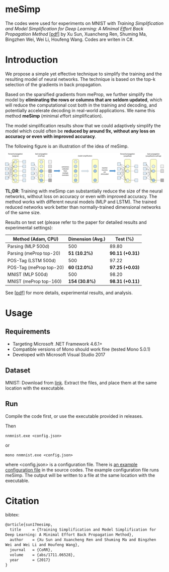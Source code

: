 # meSimp

The codes were used for experiments on MNIST with _Training Simplification and Model Simplification for Deep Learning: A Minimal Effort Back Propagation Method_ [[pdf]](https://arxiv.org/pdf/1711.06528) by Xu Sun, Xuancheng Ren, Shuming Ma, Bingzhen Wei, Wei Li, Houfeng Wang. Codes are writen in C#.


# Introduction

We propose a simple yet effective technique to simplify the training and the resulting model of neural networks. The technique is based on the top-k selection of the gradients in back propagation.

Based on the sparsified gradients from meProp, we further simplify the model by **eliminating the rows or columns that are seldom updated**, which will reduce the computational cost both in the training and decoding, and potentially accelerate decoding in real-world applications. We name this method **meSimp** (*m*inimal *e*ffort *simp*lification).

The model simplification results show that we could adaptively simplify the model which could often be **reduced by around 9x, without any loss on accuracy or even with improved accuracy**.

The following figure is an illustration of the idea of meSimp.

![An illustration of the idea of meSimp.](./docs/mesimp.svg)

**TL;DR**: Training with meSimp can substantially reduce the size of the neural networks, without loss on accuracy or even with improved accuracy. The method works with different neural models (MLP and LSTM). The trained reduced networks work better than normally-trained dimensional networks of the same size.

Results on test set (please refer to the paper for detailed results and experimental settings):

| Method (Adam, CPU)      | Dimension (Avg.)  | Test (%)          |
| ----------------------- | ----------------- | ----------------- |
| Parsing (MLP 500d)      | 500               | 89.80             |
| Parsing (meProp top-20) | **51 (10.2%)**    | **90.11 (+0.31)** |
| POS-Tag (LSTM 500d)     | 500               | 97.22             |
| POS-Tag (meProp top-20) | **60 (12.0%)**    | **97.25 (+0.03)** |
| MNIST (MLP 500d)        | 500               | 98.20             |
| MNIST (meProp top-160)  | **154 (30.8%)**   | **98.31 (+0.11)** |

See [[pdf]](https://arxiv.org/pdf/1711.06528) for more details, experimental results, and analysis.


# Usage

## Requirements

* Targeting Microsoft .NET Framework 4.6.1+
* Compatible versions of Mono should work fine (tested Mono 5.0.1)
* Developed with Microsoft Visual Studio 2017


## Dataset

MNIST: Download from [link](http://yann.lecun.com/exdb/mnist/). Extract the files, and place them at the same location with the executable.


## Run

Compile the code first, or use the executable provided in releases.

Then
```
nnmnist.exe <config.json>
```
or
```
mono nnmnist.exe <config.json>
```
where <config.json> is a configuration file. There is [an example configuration file](./src/csharp/nnmnist/default.json) in the source codes. The example configuration file runs meSimp. The output will be written to a file at the same location with the executable. 


# Citation

bibtex:
```
@article{sun17mesimp,
  title     = {Training Simplification and Model Simplification for Deep Learning: A Minimal Effort Back Propagation Method},
  author    = {Xu Sun and Xuancheng Ren and Shuming Ma and Bingzhen Wei and Wei Li and Houfeng Wang},
  journal   = {CoRR},
  volume    = {abs/1711.06528},
  year      = {2017}
}
```
